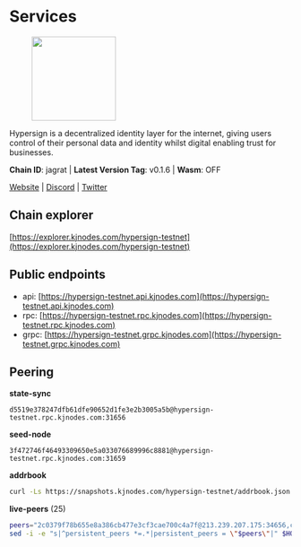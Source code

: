 # Services

<figure><img src="https://raw.githubusercontent.com/kj89/testnet_manuals/main/pingpub/logos/hypersign.png" width="150" alt=""><figcaption></figcaption></figure>

Hypersign is a decentralized identity layer for the internet, giving  users control of their personal data and identity whilst digital  enabling trust for businesses.

**Chain ID**: jagrat | **Latest Version Tag**: v0.1.6 | **Wasm**: OFF

[Website](https://hypersign.id) | [Discord](https://discord.gg/DmuUjMrHVw) | [Twitter](https://twitter.com/hypersignchain)




## Chain explorer
[https://explorer.kjnodes.com/hypersign-testnet](https://explorer.kjnodes.com/hypersign-testnet)

## Public endpoints

* api: [https://hypersign-testnet.api.kjnodes.com](https://hypersign-testnet.api.kjnodes.com)
* rpc: [https://hypersign-testnet.rpc.kjnodes.com](https://hypersign-testnet.rpc.kjnodes.com)
* grpc: [https://hypersign-testnet.grpc.kjnodes.com](https://hypersign-testnet.grpc.kjnodes.com)

## Peering

**state-sync**

```text
d5519e378247dfb61dfe90652d1fe3e2b3005a5b@hypersign-testnet.rpc.kjnodes.com:31656
```

**seed-node**

```text
3f472746f46493309650e5a033076689996c8881@hypersign-testnet.rpc.kjnodes.com:31659
```

**addrbook**
```bash
curl -Ls https://snapshots.kjnodes.com/hypersign-testnet/addrbook.json > $HOME/.hid-node/config/addrbook.json
```

**live-peers** (25)
```bash
peers="2c0379f78b655e8a386cb477e3cf3cae700c4a7f@213.239.207.175:34656,c1b6d86f46eab9d0aa2e4399cddb9cf05d13621a@65.108.206.118:60556,bd2ae9f1c42183104719f7c44be078bb7d282a61@65.109.92.241:11056,d5519e378247dfb61dfe90652d1fe3e2b3005a5b@65.109.68.190:31656,1e3f0aeb6f2a2017b122af2461a75c9695790954@65.108.233.109:10956,934324c3b4318d8438954d19a82673a3d218951b@142.132.209.236:10956,62c3f3e5214495593ad204f3c6cd879f3f4ed6a9@5.9.79.121:26656,fbc7ce82f02e24257395dc0310ad2921ea61e199@65.109.92.148:61156,1de2abae74a4c5fd7d96d9869ef02187f81498f0@134.209.238.66:26656,610843eda2f0388cb8e75917e8c1f63350bd3bd1@154.26.131.130:16656,eaf27acc810a3d6728dde972ebad26810cce0ae6@65.108.229.233:26656,c5d8ad1f942cd9b9839f65a6543c460bfa1af161@38.242.221.205:26656,4e08d5b0cb43c8d5ffc42987a5166bab2a04a93b@65.109.92.240:21066,54f5df8d6516ead7099191776d9ee2048e0ec947@95.214.53.46:26656,620478e35ba6740f0afb2a0dd6ca9b34765bc60e@65.109.30.12:60856,1380864bb38481fef4b2358026a5ed53fc027679@95.214.52.206:26656,9876d1b1e5b5968c1c729559325dd909f93c1d34@65.108.238.61:56656,de1f980cc59bdb2457202768d4b4d964d783789e@167.235.21.165:36656,2641ddcf28d8adf448edb573de1efba0b6971d9e@178.154.222.128:26656,0c6758a3f4554bbc67da73993bbb697764c5c534@38.242.142.227:26656,7ac746f53266043a92a05db06d1306b4e5f7e7c8@65.109.112.20:11014,0188d0143ea4311923a809bb07ee9ebf13c0c63b@94.130.16.254:60656,efcb16ec33d8e6233d1068fff679c6fd64bf5802@65.108.225.158:10956,70f00c612c1d681a04244749a56f3a35e9be1420@65.108.194.40:28765,a3f3d6dba11bfe080693938666064b2324fbaccf@88.99.164.158:11056"
sed -i -e "s|^persistent_peers *=.*|persistent_peers = \"$peers\"|" $HOME/.hid-node/config/config.toml
```
